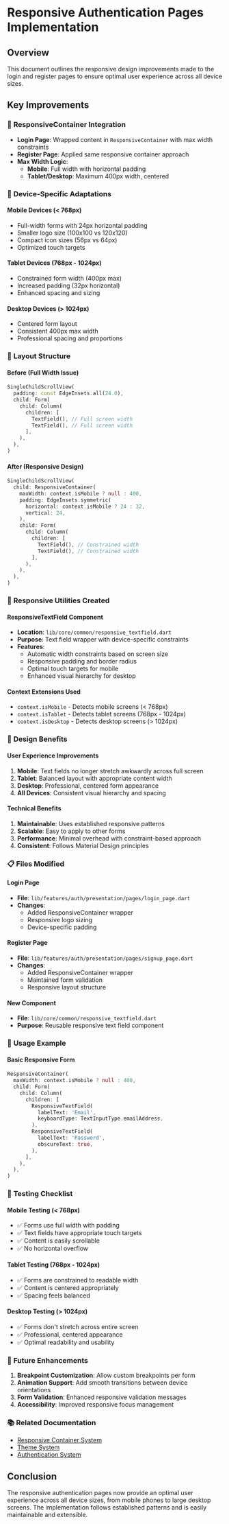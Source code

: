 # Responsive Authentication Pages Implementation

## Overview
This document outlines the responsive design improvements made to the login and register pages to ensure optimal user experience across all device sizes.

## Key Improvements

### 🔧 **ResponsiveContainer Integration**
- **Login Page**: Wrapped content in `ResponsiveContainer` with max width constraints
- **Register Page**: Applied same responsive container approach
- **Max Width Logic**:
  - **Mobile**: Full width with horizontal padding
  - **Tablet/Desktop**: Maximum 400px width, centered

### 📱 **Device-Specific Adaptations**

#### **Mobile Devices** (< 768px)
- Full-width forms with 24px horizontal padding
- Smaller logo size (100x100 vs 120x120)
- Compact icon sizes (56px vs 64px)
- Optimized touch targets

#### **Tablet Devices** (768px - 1024px)
- Constrained form width (400px max)
- Increased padding (32px horizontal)
- Enhanced spacing and sizing

#### **Desktop Devices** (> 1024px)
- Centered form layout
- Consistent 400px max width
- Professional spacing and proportions

### 🎨 **Layout Structure**

#### **Before (Full Width Issue)**
```dart
SingleChildScrollView(
  padding: const EdgeInsets.all(24.0),
  child: Form(
    child: Column(
      children: [
        TextField(), // Full screen width
        TextField(), // Full screen width
      ],
    ),
  ),
)
```

#### **After (Responsive Design)**
```dart
SingleChildScrollView(
  child: ResponsiveContainer(
    maxWidth: context.isMobile ? null : 400,
    padding: EdgeInsets.symmetric(
      horizontal: context.isMobile ? 24 : 32,
      vertical: 24,
    ),
    child: Form(
      child: Column(
        children: [
          TextField(), // Constrained width
          TextField(), // Constrained width
        ],
      ),
    ),
  ),
)
```

### 📐 **Responsive Utilities Created**

#### **ResponsiveTextField Component**
- **Location**: `lib/core/common/responsive_textfield.dart`
- **Purpose**: Text field wrapper with device-specific constraints
- **Features**:
  - Automatic width constraints based on screen size
  - Responsive padding and border radius
  - Optimal touch targets for mobile
  - Enhanced visual hierarchy for desktop

#### **Context Extensions Used**
- `context.isMobile` - Detects mobile screens (< 768px)
- `context.isTablet` - Detects tablet screens (768px - 1024px)
- `context.isDesktop` - Detects desktop screens (> 1024px)

### 🎯 **Design Benefits**

#### **User Experience Improvements**
1. **Mobile**: Text fields no longer stretch awkwardly across full screen
2. **Tablet**: Balanced layout with appropriate content width
3. **Desktop**: Professional, centered form appearance
4. **All Devices**: Consistent visual hierarchy and spacing

#### **Technical Benefits**
1. **Maintainable**: Uses established responsive patterns
2. **Scalable**: Easy to apply to other forms
3. **Performance**: Minimal overhead with constraint-based approach
4. **Consistent**: Follows Material Design principles

### 📋 **Files Modified**

#### **Login Page**
- **File**: `lib/features/auth/presentation/pages/login_page.dart`
- **Changes**:
  - Added ResponsiveContainer wrapper
  - Responsive logo sizing
  - Device-specific padding

#### **Register Page**
- **File**: `lib/features/auth/presentation/pages/signup_page.dart`
- **Changes**:
  - Added ResponsiveContainer wrapper
  - Maintained form validation
  - Responsive layout structure

#### **New Component**
- **File**: `lib/core/common/responsive_textfield.dart`
- **Purpose**: Reusable responsive text field component

### 🔄 **Usage Example**

#### **Basic Responsive Form**
```dart
ResponsiveContainer(
  maxWidth: context.isMobile ? null : 400,
  child: Form(
    child: Column(
      children: [
        ResponsiveTextField(
          labelText: 'Email',
          keyboardType: TextInputType.emailAddress,
        ),
        ResponsiveTextField(
          labelText: 'Password',
          obscureText: true,
        ),
      ],
    ),
  ),
)
```

### 🎪 **Testing Checklist**

#### **Mobile Testing** (< 768px)
- ✅ Forms use full width with padding
- ✅ Text fields have appropriate touch targets
- ✅ Content is easily scrollable
- ✅ No horizontal overflow

#### **Tablet Testing** (768px - 1024px)
- ✅ Forms are constrained to readable width
- ✅ Content is centered appropriately
- ✅ Spacing feels balanced

#### **Desktop Testing** (> 1024px)
- ✅ Forms don't stretch across entire screen
- ✅ Professional, centered appearance
- ✅ Optimal readability and usability

### 🚀 **Future Enhancements**

1. **Breakpoint Customization**: Allow custom breakpoints per form
2. **Animation Support**: Add smooth transitions between device orientations
3. **Form Validation**: Enhanced responsive validation messages
4. **Accessibility**: Improved responsive focus management

### 📚 **Related Documentation**
- [Responsive Container System](responsive_container_system.md)
- [Theme System](THEME_SYSTEM.md)
- [Authentication System](AUTH_SYSTEM_DOCUMENTATION.md)

## Conclusion

The responsive authentication pages now provide an optimal user experience across all device sizes, from mobile phones to large desktop screens. The implementation follows established patterns and is easily maintainable and extensible.